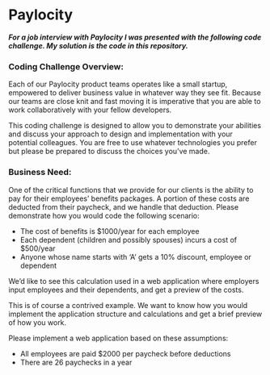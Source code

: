 # Paylocity
**_For a job interview with Paylocity I was presented with the following code challenge. 
My solution is the code in this repository._**
### Coding Challenge Overview:
Each of our Paylocity product teams operates like a small startup, empowered to deliver business value 
in whatever way they see fit.   Because our teams are close knit and fast moving it is imperative that 
you are able to work collaboratively with your fellow developers.   

This coding challenge is designed to allow you to demonstrate your abilities and discuss your approach 
to design and implementation with your potential colleagues. You are free to use whatever technologies 
you prefer but please be prepared to discuss the choices you’ve made.  

### Business Need:
One of the critical functions that we provide for our clients is the ability to pay for their employees’ 
benefits packages.  A portion of these costs are deducted from their paycheck, and we handle that 
deduction.  Please demonstrate how you would code the following scenario:
*	The cost of benefits is $1000/year for each employee
* Each dependent (children and possibly spouses) incurs a cost of $500/year
*	Anyone whose name starts with ‘A’ gets a 10% discount, employee or dependent

We’d like to see this calculation used in a web application where employers input employees and their 
dependents, and get a preview of the costs.

This is of course a contrived example.  We want to know how you would implement the application 
structure and calculations and get a brief preview of how you work.

Please implement a web application based on these assumptions:
*	All employees are paid $2000 per paycheck before deductions
*	There are 26 paychecks in a year

